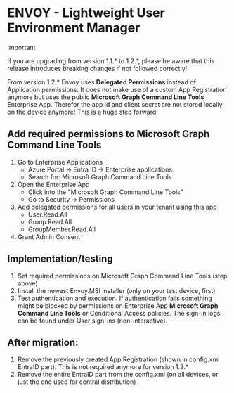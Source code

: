 # ENVOY - Lightweight User Environment Manager

> [!IMPORTANT]
> If you are upgrading from version 1.1.* to 1.2.*, please be aware that this release introduces breaking changes if not followed correctly!

From version 1.2.* Envoy uses **Delegated Permissions** instead of Application permissions. It does not make use of a custom App Registration anymore but uses the public **Microsoft Graph Command Line Tools** Enterprise App. Therefor the app id and client secret are not stored locally on the device anymore! This is a huge step forward!


## Add required permissions to Microsoft Graph Command Line Tools
1. Go to Enterprise Applications
	- Azure Portal → Entra ID → Enterprise applications
	- Search for: Microsoft Graph Command Line Tools
2. Open the Enterprise App
	- Click into the "Microsoft Graph Command Line Tools"
	- Go to Security → Permissions
3. Add delegated permissions for all users in your tenant using this app
    - User.Read.All
    - Group.Read.All
    - GroupMember.Read.All
4. Grant Admin Consent


## Implementation/testing
1. Set required permissions on Microsoft Graph Command Line Tools (step above)
2. Install the newest Envoy.MSI installer (only on your test device, first)
3. Test authentication and execution. If authentication fails something might be blocked by permissions on Enterprise App **Microsoft Graph Command Line Tools** or Conditional Access policies. The sign-in logs can be found under User sign-ins (non-interactive).


## After migration:
1. Remove the previously created App Registration (shown in config.xml EntraID part). This is not required anymore for version 1.2.*
2. Remove the entire EntraID part from the config.xml (on all devices, or just the one used for central distribution)
